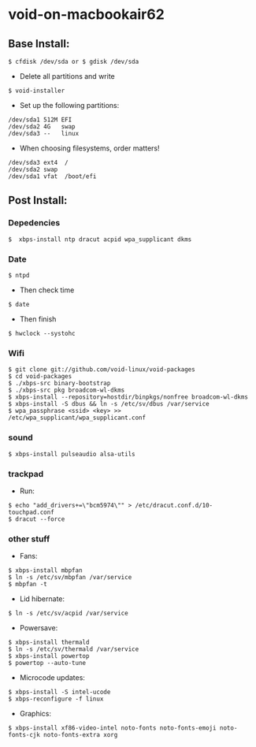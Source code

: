 # void-on-macbookair62

## Base Install: 

```
$ cfdisk /dev/sda or $ gdisk /dev/sda
```
* Delete all partitions and write

```
$ void-installer
```

* Set up the following partitions:
```
/dev/sda1 512M EFI
/dev/sda2 4G   swap
/dev/sda3 --   linux
```

* When choosing filesystems, order matters!
```
/dev/sda3 ext4  /
/dev/sda2 swap
/dev/sda1 vfat  /boot/efi
```

## Post Install:

### Depedencies

 ```
 $  xbps-install ntp dracut acpid wpa_supplicant dkms
 ```

### Date

 ```
 $ ntpd
 ```
 * Then check time
 ```
 $ date
 ```
 * Then finish
 ```
 $ hwclock --systohc
 ```

### Wifi
```
$ git clone git://github.com/void-linux/void-packages
$ cd void-packages
$ ./xbps-src binary-bootstrap
$ ./xbps-src pkg broadcom-wl-dkms
$ xbps-install --repository=hostdir/binpkgs/nonfree broadcom-wl-dkms
$ xbps-install -S dbus && ln -s /etc/sv/dbus /var/service
$ wpa_passphrase <ssid> <key> >> /etc/wpa_supplicant/wpa_supplicant.conf
```
  
### sound
```
$ xbps-install pulseaudio alsa-utils
```

### trackpad
* Run:
```
$ echo "add_drivers+=\"bcm5974\"" > /etc/dracut.conf.d/10-touchpad.conf
$ dracut --force
```

### other stuff
* Fans:
```
$ xbps-install mbpfan
$ ln -s /etc/sv/mbpfan /var/service
$ mbpfan -t
```
 
* Lid hibernate:
```
$ ln -s /etc/sv/acpid /var/service
```
  
* Powersave:
```
$ xbps-install thermald
$ ln -s /etc/sv/thermald /var/service
$ xbps-install powertop
$ powertop --auto-tune
```

* Microcode updates:
```
$ xbps-install -S intel-ucode
$ xbps-reconfigure -f linux
```

* Graphics:
```
$ xbps-install xf86-video-intel noto-fonts noto-fonts-emoji noto-fonts-cjk noto-fonts-extra xorg
```
